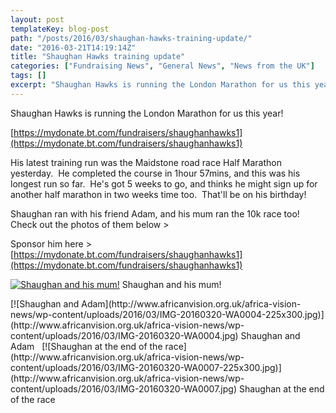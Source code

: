 ```yaml
---
layout: post
templateKey: blog-post
path: "/posts/2016/03/shaughan-hawks-training-update/"
date: "2016-03-21T14:19:14Z"
title: "Shaughan Hawks training update"
categories: ["Fundraising News", "General News", "News from the UK"]
tags: []
excerpt: "Shaughan Hawks is running the London Marathon for us this yearhttps://mydonate.bt.com/fundraisers/s..."
---
```


Shaughan Hawks is running the London Marathon for us this year!

[https://mydonate.bt.com/fundraisers/shaughanhawks1](https://mydonate.bt.com/fundraisers/shaughanhawks1)

His latest training run was the Maidstone road race Half Marathon yesterday.  He completed the course in 1hour 57mins, and this was his longest run so far.  He's got 5 weeks to go, and thinks he might sign up for another half marathon in two weeks time too.  That'll be on his birthday!

Shaughan ran with his friend Adam, and his mum ran the 10k race too!  Check out the photos of them below >

Sponsor him here > [https://mydonate.bt.com/fundraisers/shaughanhawks1](https://mydonate.bt.com/fundraisers/shaughanhawks1)

[![Shaughan and his mum!](http://www.africanvision.org.uk/africa-vision-news/wp-content/uploads/2016/03/IMG-20160320-WA0001-225x300.jpg)](http://www.africanvision.org.uk/africa-vision-news/wp-content/uploads/2016/03/IMG-20160320-WA0001.jpg) Shaughan and his mum!

<dt class="wp-caption-dt">[![Shaughan and Adam](http://www.africanvision.org.uk/africa-vision-news/wp-content/uploads/2016/03/IMG-20160320-WA0004-225x300.jpg)](http://www.africanvision.org.uk/africa-vision-news/wp-content/uploads/2016/03/IMG-20160320-WA0004.jpg) Shaughan and Adam   [![Shaughan at the end of the race](http://www.africanvision.org.uk/africa-vision-news/wp-content/uploads/2016/03/IMG-20160320-WA0007-225x300.jpg)](http://www.africanvision.org.uk/africa-vision-news/wp-content/uploads/2016/03/IMG-20160320-WA0007.jpg) Shaughan at the end of the race</dt>